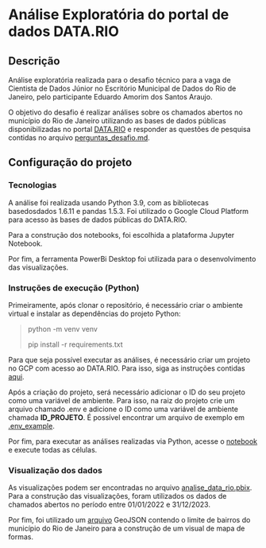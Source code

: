 # Análise Exploratória do portal de dados DATA.RIO

## Descrição
Análise exploratória realizada para o desafio técnico para a vaga de Cientista de Dados Júnior no Escritório Municipal de Dados do Rio de Janeiro, pelo participante Eduardo Amorim dos Santos Araujo.

O objetivo do desafio é realizar análises sobre os chamados abertos no município do Rio de Janeiro utilizando as bases de dados públicas disponibilizadas no portal [DATA.RIO](https://datariov2-pcrj.hub.arcgis.com) e responder as questões de pesquisa contidas no arquivo [perguntas_desafio.md](perguntas_desafio.md).

## Configuração do projeto

### Tecnologias

A análise foi realizada usando Python 3.9, com as bibliotecas basedosdados 1.6.11 e pandas 1.5.3. Foi utilizado o Google Cloud Platform para acesso às bases de dados públicas do DATA.RIO.

Para a construção dos notebooks, foi escolhida a plataforma Jupyter Notebook.

Por fim, a ferramenta PowerBi Desktop foi utilizada para o desenvolvimento das visualizações.

### Instruções de execução (Python)

Primeiramente, após clonar o repositório, é necessário criar o ambiente virtual e instalar as dependências do projeto Python:
> python -m venv venv
> 
> pip install -r requirements.txt

Para que seja possível executar as análises, é necessário criar um projeto no GCP com acesso ao DATA.RIO. Para isso, siga as instruções contidas [aqui](https://docs.dados.rio/tutoriais/como-acessar-dados/).

Após a criação do projeto, será necessário adicionar o ID do seu projeto como uma variável de ambiente. Para isso, na raiz do projeto crie um arquivo chamado .env e adicione o ID como uma variável de ambiente chamada **ID_PROJETO**. É possível encontrar um arquivo de exemplo em [.env_example](.env_example).

Por fim, para executar as análises realizadas via Python, acesse o [notebook](analise_python.ipynb) e execute todas as células.

### Visualização dos dados

 As visualizações podem ser encontradas no arquivo [analise_data_rio.pbix](analise_data_rio.pbix). Para a construção das visualizações, foram utilizados os dados de chamados abertos no período entre 01/01/2022 e 31/12/2023. 

Por fim, foi utilizado um [arquivo](https://www.data.rio/datasets/dc94b29fc3594a5bb4d297bee0c9a3f2/explore) GeoJSON contendo o limite de bairros do município do Rio de Janeiro para a construção de um visual de mapa de formas.
